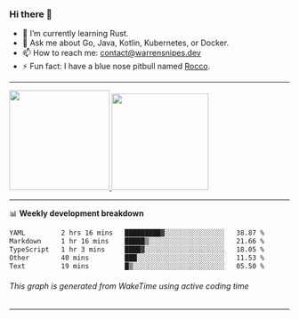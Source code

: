 ### Hi there 👋

- 🌱 I’m currently learning Rust.
- 💬 Ask me about Go, Java, Kotlin, Kubernetes, or Docker.
- 📫 How to reach me: contact@warrensnipes.dev
- ⚡ Fun fact: I have a blue nose pitbull named [Rocco](https://i.imgur.com/iLsSCKu.jpg).

-------


<a href="https://github.com/LockedThread/LockedThread">
  <img height="180em" src="https://github-readme-stats.vercel.app/api?username=LockedThread&theme=transparent&bg_color=00000000&show_icons=true&count_private=true" />
  <img height="174em" src="https://github-readme-stats.vercel.app/api/top-langs?username=LockedThread&theme=transparent&layout=compact&hide_progress=true&bg_color=00000000" />
  </a>

-------

📊 **Weekly development breakdown**
<!--START_SECTION:waka-->

```txt
YAML         2 hrs 16 mins   █████████▓░░░░░░░░░░░░░░░   38.87 %
Markdown     1 hr 16 mins    █████▒░░░░░░░░░░░░░░░░░░░   21.66 %
TypeScript   1 hr 3 mins     ████▓░░░░░░░░░░░░░░░░░░░░   18.05 %
Other        40 mins         ███░░░░░░░░░░░░░░░░░░░░░░   11.53 %
Text         19 mins         █▒░░░░░░░░░░░░░░░░░░░░░░░   05.50 %
```

<!--END_SECTION:waka-->
###### *This graph is generated from WakeTime using active coding time*
-------
